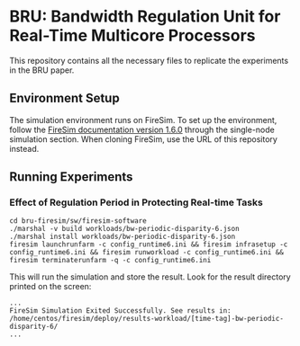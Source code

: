 # BRU: Bandwidth Regulation Unit for Real-Time Multicore Processors
This repository contains all the necessary files to replicate the experiments in the BRU paper.

## Environment Setup
The simulation environment runs on FireSim. To set up the environment, follow the [FireSim documentation version 1.6.0](http://docs.fires.im/en/1.6.0) through the single-node simulation section. When cloning FireSim, use the URL of this repository instead.

## Running Experiments
###  Effect of Regulation Period in Protecting Real-time Tasks
```
cd bru-firesim/sw/firesim-software
./marshal -v build workloads/bw-periodic-disparity-6.json
./marshal install workloads/bw-periodic-disparity-6.json
firesim launchrunfarm -c config_runtime6.ini && firesim infrasetup -c config_runtime6.ini && firesim runworkload -c config_runtime6.ini && firesim terminaterunfarm -q -c config_runtime6.ini
```
This will run the simulation and store the result. Look for the result directory printed on the screen:
```
...
FireSim Simulation Exited Successfully. See results in:
/home/centos/firesim/deploy/results-workload/[time-tag]-bw-periodic-disparity-6/
...
```
